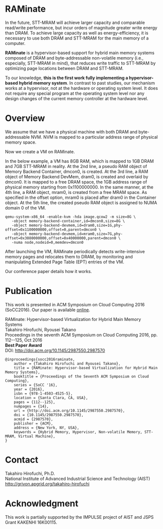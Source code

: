 # RAMinateIn the future, STT-MRAM will achieve larger capacity and comparable read/writeperformance, but incur orders of magnitude greater write energy than DRAM. Toachieve large capacity as well as energy-efficiency, it is necessary to useboth DRAM and STT-MRAM for the main memory of a computer.**RAMinate** is a hypervisor-based support for hybrid main memory systems composedof DRAM and byte-addressable non-volatile memory (i.e., especially, STT-MRAM inmind), that reduces write traffic to STT-MRAM by optimizing page locations betweenDRAM and STT-MRAM.To our knowledge, **this is the first work fully implementing a hypervisor-basedhybrid memory system**.In contrast to past studies, our mechanism works at a hypervisor, not at thehardware or operating system level.  It does not require any special program atthe operating system level nor any design changes of the current memorycontroller at the hardware level.# OverviewWe assume that we have a physical machine with both DRAM and byte-addressable NVM.NVM is mapped to a particular address range of physical memory space.Now we create a VM on RAMinate.In the below example, a VM has 8GB RAM, which is mapped to 1GB DRAM and 7GB STT-MRAM in reality.At the 2nd line, a pseudo RAM object of Memory Backend Container, dmcon0, is created.At the 3rd line, a RAM object of Memory Backend DevMem, dram0, is created and overlaid by dmcon0.It is mapped to a free DRAM space, the 1GB address range of physical memory starting from 0x1100000000.In the same manner, at the 4th line, a RAM object, mram0, is created from a free MRAM space.As specified in the offset option, mram0 is placed after dram0 in the Container object.At the 5th line, the created pseudo RAM object is assigned to NUMA domain 0 of the VM.```qemu-system-x86_64 -enable-kvm -hda image.qcow2 -m size=8G \   -object memory-backend-container,id=dmcon0,size=8G \   -object memory-backend-devmem,id=dram0,size=1G,phy-offset=0x1100000000,offset=0,parent=dmcon0 \   -object memory-backend-devmem,id=mram0,size=7G,phy-offset=0x3080000000,offset=0x40000000,parent=dmcon0 \   -numa node,nodeid=0,memdev=dmcon0```After launching the VM, RAMinate periodically detects write-intensive memorypages and relocates them to DRAM, by monitoring and manipulating Extended PageTable (EPT) entries of the VM.Our conference paper details how it works.# PublicationThis work is presented in ACM Symposium on Cloud Computing 2016 (SoCC2016).Our paper is available [online](assets/socc2016-raminate.pdf).RAMinate: Hypervisor-based Virtualization for Hybrid Main Memory Systems  Takahiro Hirofuchi, Ryousei Takano  Proceedings in the seventh ACM Symposium on Cloud Computing 2016, pp. 112--125, Oct 2016  **Best Paper Award**  DOI: http://doi.acm.org/10.1145/2987550.2987570```@inproceedings{socc2016raminate,	author = {Takahiro Hirofuchi and Ryousei Takano},	title = {RAMinate: Hypervisor-based Virtualization for Hybrid Main Memory Systems},	booktitle = {Proceedings of the Seventh ACM Symposium on Cloud Computing},	series = {SoCC '16},	year = {2016},	isbn = {978-1-4503-4525-5},	location = {Santa Clara, CA, USA},	pages = {112--125},	numpages = {14},	url = {http://doi.acm.org/10.1145/2987550.2987570},	doi = {10.1145/2987550.2987570},	acmid = {2987570},	publisher = {ACM},	address = {New York, NY, USA},	keywords = {Hybrid Memory, Hypervisor, Non-volatile Memory, STT-MRAM, Virtual Machine},}```# ContactTakahiro Hirofuchi, Ph.D.  National Institute of Advanced Industrial Science and Technology (AIST)  http://grivon.apgrid.org/takahiro-hirofuchi# AcknowledgmentThis work is partially supported by the IMPULSE project of AIST and JSPS Grant KAKENHI 16K00115.
